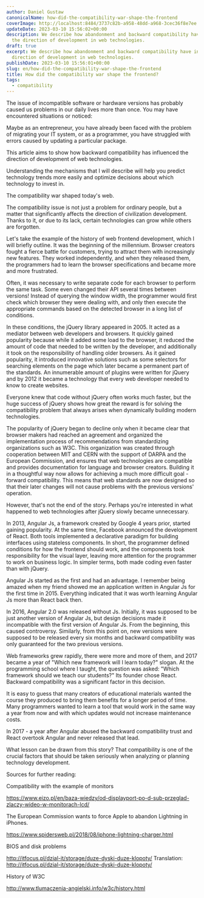 ```yaml
---
author: Daniel Gustaw
canonicalName: how-did-the-compatibility-war-shape-the-frontend
coverImage: http://localhost:8484/3737c82b-a958-48dd-a968-3cec36f8e7ee.avif
updateDate: 2023-03-10 15:56:02+00:00
description: We describe how abandonment and backward compatibility have influenced
  the direction of development in web technologies.
draft: true
excerpt: We describe how abandonment and backward compatibility have influenced the
  direction of development in web technologies.
publishDate: 2023-03-10 15:56:01+00:00
slug: en/how-did-the-compatibility-war-shape-the-frontend
title: How did the compatibility war shape the frontend?
tags:
  - compatibility
---
```



The issue of incompatible software or hardware versions has probably caused us problems in our daily lives more than once. You may have encountered situations or noticed:

Maybe as an entrepreneur, you have already been faced with the problem of migrating your IT system, or as a programmer, you have struggled with errors caused by updating a particular package.

This article aims to show how backward compatibility has influenced the direction of development of web technologies.

Understanding the mechanisms that I will describe will help you predict technology trends more easily and optimize decisions about which technology to invest in.

The compatibility war shaped today's web.

The compatibility issue is not just a problem for ordinary people, but a matter that significantly affects the direction of civilization development. Thanks to it, or due to its lack, certain technologies can grow while others are forgotten.

Let's take the example of the history of web frontend development, which I will briefly outline. It was the beginning of the millennium. Browser creators fought a fierce battle for customers, trying to attract them with increasingly new features. They worked independently, and when they released them, the programmers had to learn the browser specifications and became more and more frustrated.

Often, it was necessary to write separate code for each browser to perform the same task. Some even changed their API several times between versions! Instead of querying the window width, the programmer would first check which browser they were dealing with, and only then execute the appropriate commands based on the detected browser in a long list of conditions.

In these conditions, the jQuery library appeared in 2005. It acted as a mediator between web developers and browsers. It quickly gained popularity because while it added some load to the browser, it reduced the amount of code that needed to be written by the developer, and additionally it took on the responsibility of handling older browsers. As it gained popularity, it introduced innovative solutions such as some selectors for searching elements on the page which later became a permanent part of the standards. An innumerable amount of plugins were written for jQuery and by 2012 it became a technology that every web developer needed to know to create websites.

Everyone knew that code without jQuery often works much faster, but the huge success of jQuery shows how great the reward is for solving the compatibility problem that always arises when dynamically building modern technologies.

The popularity of jQuery began to decline only when it became clear that browser makers had reached an agreement and organized the implementation process of recommendations from standardizing organizations such as W3C. This organization was created through cooperation between MIT and CERN with the support of DARPA and the European Commission, and ensures that web technologies are compatible and provides documentation for language and browser creators. Building it in a thoughtful way now allows for achieving a much more difficult goal - forward compatibility. This means that web standards are now designed so that their later changes will not cause problems with the previous versions' operation.

However, that's not the end of the story. Perhaps you're interested in what happened to web technologies after jQuery slowly became unnecessary.

In 2013, Angular Js, a framework created by Google 4 years prior, started gaining popularity. At the same time, Facebook announced the development of React. Both tools implemented a declarative paradigm for building interfaces using stateless components. In short, the programmer defined conditions for how the frontend should work, and the components took responsibility for the visual layer, leaving more attention for the programmer to work on business logic. In simpler terms, both made coding even faster than with jQuery.

Angular Js started as the first and had an advantage. I remember being amazed when my friend showed me an application written in Angular Js for the first time in 2015. Everything indicated that it was worth learning Angular Js more than React back then.

In 2016, Angular 2.0 was released without Js. Initially, it was supposed to be just another version of Angular Js, but design decisions made it incompatible with the first version of Angular Js. From the beginning, this caused controversy. Similarly, from this point on, new versions were supposed to be released every six months and backward compatibility was only guaranteed for the two previous versions.

Web frameworks grew rapidly, there were more and more of them, and 2017 became a year of "Which new framework will I learn today?" slogan. At the programming school where I taught, the question was asked: "Which framework should we teach our students?" Its founder chose React. Backward compatibility was a significant factor in this decision.

It is easy to guess that many creators of educational materials wanted the course they produced to bring them benefits for a longer period of time. Many programmers wanted to learn a tool that would work in the same way a year from now and with which updates would not increase maintenance costs.

In 2017 - a year after Angular abused the backward compatibility trust and React overtook Angular and never released that lead.

What lesson can be drawn from this story? That compatibility is one of the crucial factors that should be taken seriously when analyzing or planning technology development.

Sources for further reading:

Compatibility with the example of monitors

https://www.eizo.pl/en/baza-wiedzy/od-displayport-po-d-sub-przeglad-zlaczy-wideo-w-monitorach-lcd/

The European Commission wants to force Apple to abandon Lightning in iPhones.

https://www.spidersweb.pl/2018/08/iphone-lightning-charger.html

BIOS and disk problems

http://itfocus.pl/dzial-it/storage/duze-dyski-duze-klopoty/ Translation: http://itfocus.pl/dzial-it/storage/duze-dyski-duze-klopoty/

History of W3C

http://www.tlumaczenia-angielski.info/w3c/history.html
